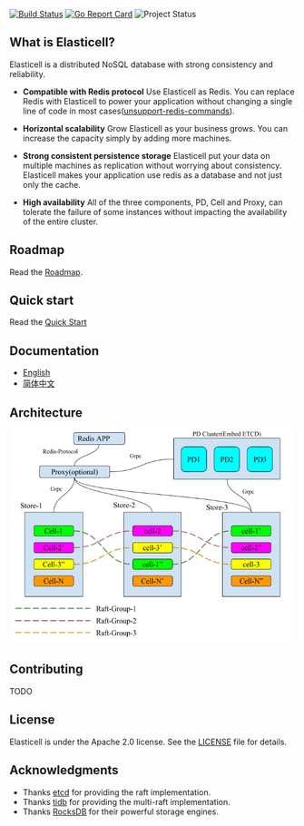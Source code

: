 [![Build Status](https://travis-ci.org/201341/elasticell.svg?branch=master)](https://travis-ci.org/201341/elasticell)
[![Go Report Card](https://goreportcard.com/badge/github.com/201341/elasticell)](https://goreportcard.com/report/github.com/201341/elasticell)
![Project Status](https://img.shields.io/badge/status-alpha-yellow.svg)

## What is Elasticell?

Elasticell is a distributed NoSQL database with strong consistency and reliability.

- __Compatible with Redis protocol__
Use Elasticell as Redis. You can replace Redis with Elasticell to power your application without changing a single line of code in most cases([unsupport-redis-commands](./docs/unsupport-command.md)).

- __Horizontal scalability__
Grow Elasticell as your business grows. You can increase the capacity simply by adding more machines.

- __Strong consistent persistence storage__
Elasticell put your data on multiple machines as replication without worrying about consistency. Elasticell makes your application use redis as a database and not just only the cache.

- __High availability__
All of the three components, PD, Cell and Proxy, can tolerate the failure of some instances without impacting the availability of the entire cluster.


## Roadmap

Read the [Roadmap](./docs/ROADMAP.md).

## Quick start

Read the [Quick Start](./docs/user-guide/quick-start.md)

## Documentation

+ [English](http://elasticell.readthedocs.io/en/latest/)
+ [简体中文](http://elasticell.readthedocs.io/zh/latest/)

## Architecture

![architecture](./docs/imgs/architecture.png)

## Contributing

TODO

## License

Elasticell is under the Apache 2.0 license. See the [LICENSE](./LICENSE) file for details.

## Acknowledgments

- Thanks [etcd](https://github.com/coreos/etcd) for providing the raft implementation.
- Thanks [tidb](https://github.com/pingcap/tidb) for providing the multi-raft implementation.
- Thanks [RocksDB](https://github.com/facebook/rocksdb) for their powerful storage engines.